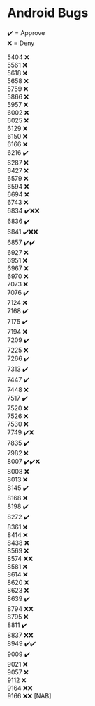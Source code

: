 # Android Bugs

✔️ = Approve  
❌ = Deny

5404 ❌  
5561 ❌  
5618 ❌  
5658 ❌  
5759 ❌  
5866 ❌  
5957 ❌  
6002 ❌  
6025 ❌  
6129 ❌  
6150 ❌  
6166 ❌  
6216 ✔️  
6287 ❌  
6427 ❌  
6579 ❌  
6594 ❌  
6694 ❌  
6743 ❌  
6834 ✔️❌❌  
6836 ✔️  
6841 ✔️❌❌  
6857 ✔️✔️  
6927 ❌  
6951 ❌  
6967 ❌  
6970 ❌  
7073 ❌  
7076 ✔️  
7124 ❌  
7168 ✔️  
7175 ✔️  
7194 ❌  
7209 ✔️  
7225 ❌  
7266 ✔️  
7313 ✔️  
7447 ✔️  
7448 ❌  
7517 ✔️  
7520 ❌  
7526 ❌  
7530 ❌  
7749 ✔️❌  
7835 ✔️  
7982 ❌  
8007 ✔️✔️❌  
8008 ❌  
8013 ❌  
8145 ✔️  
8168 ❌  
8198 ✔️  
8272 ✔️  
8361 ❌  
8414 ❌  
8438 ❌  
8569 ❌  
8574 ❌❌  
8581 ❌  
8614 ❌  
8620 ❌  
8623 ❌  
8639 ✔️  
8794 ❌❌  
8795 ❌  
8811 ✔️  
8837 ❌❌  
8949 ✔️✔️  
9009 ✔️  
9021 ❌  
9057 ❌  
9112 ❌  
9164 ❌❌  
9166 ❌❌ [NAB]
